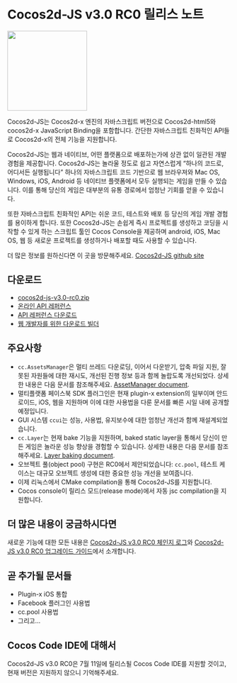 # Cocos2d-JS v3.0 RC0 릴리스 노트

<img src="http://www.cocos2d-x.org/attachments/download/1508" height=180> 

Cocos2d-JS는 Cocos2d-x 엔진의 자바스크립트 버전으로 Cocos2d-html5와 cocos2d-x JavaScript Binding을 포함합니다. 간단한 자바스크립트 친화적인 API들로 Cocos2d-x의 전체 기능을 지원합니다.

Cocos2d-JS는 웹과 네이티브, 어떤 플랫폼으로 배포하는가에 상관 없이 일관된 개발 경험을 제공합니다. Cocos2d-JS는 놀라울 정도로 쉽고 자연스럽게 “하나의 코드로, 어디서든 실행됩니다” 하나의 자바스크립트 코드 기반으로 웹 브라우져와 Mac OS, Windows, iOS, Android 등 네이티브 플랫폼에서 모두 실행되는 게임을 만들 수 있습니다. 이를 통해 당신의 게임은 대부분의 유통 경로에서 엄청난 기회를 얻을 수 있습니다.

또한 자바스크립트 친화적인 API는 쉬운 코드, 테스트와 배포 등 당신의 게임 개발 경험를 용이하게 합니다. 또한 Cocos2d-JS는 손쉽게 즉시 프로젝트를 생성하고 코딩을 시작할 수 있게 하는 스크립트 툴인 Cocos Console을 제공하며 android, iOS, Mac OS, 웹 등 새로운 프로젝트를 생성하거나 배포할 때도 사용할 수 있습니다.

더 많은 정보를 원하신다면 이 곳을 방문해주세요. [Cocos2d-JS github site](https://github.com/cocos2d/cocos2d-js)

## 다운로드

- [cocos2d-js-v3.0-rc0.zip](http://www.cocos2d-x.org/filedown/cocos2d-js-v3.0-rc0.zip)
- [온라인 API 레퍼런스](http://www.cocos2d-x.org/reference/html5-js/V3.0rc0/index.html)
- [API 레퍼런스 다운로드](http://www.cocos2d-x.org/filedown/Cocos2d-JS-v3.0-rc0-API.zip)
- [웹 개발자를 위한 다운로드 빌더](http://cocos2d-x.org/filecenter/jsbuilder)

## 주요사항

* `cc.AssetsManager`은 멀티 쓰레드 다운로딩, 이어서 다운받기, 압축 파일 지원, 잘못된 자원들에 대한 재시도, 개선된 진행 정보 등과 함께 놀랍도록 개선되었다. 상세한 내용은 다음 문서를 참조해주세요. [AssetManager document](http://cocos2d-x.org/docs/manual/framework/html5/v3/assets-manager/en).
* 멀티플랫폼 페이스북 SDK 플러그인은 현재 plugin-x extension의 일부이며 안드로이드, iOS, 웹을 지원하며 이에 대한 사용법을 다룬 문서를 빠른 시일 내에 공개할 예정입니다.
* GUI 시스템 `ccui`는 성능, 사용법, 유지보수에 대한 엄청난 개선과 함께 재설계되었습니다.
* `cc.Layer`는 현재 bake 기능을 지원하며, baked static layer을 통해서 당신이 만든 게임은 놀라운 성능 향상을 경험할 수 있습니다. 상세한 내용은 다음 문서를 참조해주세요. [Layer baking document](http://cocos2d-x.org/docs/manual/framework/html5/v3/bake-layer/en).
* 오브젝트 풀(object pool) 구현은 RC0에서 제안되었습니다: `cc.pool`, 테스트 케이스는 대규모 오브젝트 생성에 대한 중요한 성능 개선을 보여줍니다.
* 이제 리눅스에서 CMake compilation을 통해 Cocos2d-JS를 지원합니다. 
* Cocos console이 릴리스 모드(release mode)에서 자동 jsc compilation을 지원합니다.

## 더 많은 내용이 궁금하시다면

새로운 기능에 대한 모든 내용은 [Cocos2d-JS v3.0 RC0 체인지 로그](http://www.cocos2d-x.org/docs/manual/framework/html5/release-notes/v3.0rc0/changelog/ko)와 [Cocos2d-JS v3.0 RC0 업그레이드 가이드](http://www.cocos2d-x.org/docs/manual/framework/html5/release-notes/v3.0rc0/upgrade-guide/ko)에서 소개합니다.

## 곧 추가될 문서들

- Plugin-x iOS 통합
- Facebook 플러그인 사용법
- cc.pool 사용법
- 그리고...

## Cocos Code IDE에 대해서

Cocos2d-JS v3.0 RC0은 7월 11일에 릴리스될 Cocos Code IDE를 지원할 것이고, 현재 버전은 지원하지 않으니 기억해주세요.
